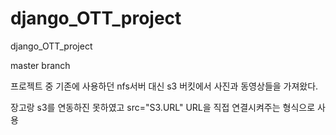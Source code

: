 # django_OTT_project
django_OTT_project

master branch

프로젝트 중 기존에 사용하던 nfs서버 대신 s3 버킷에서 사진과 동영상들을 가져왔다.

장고랑 s3를 연동하진 못하였고 src="S3.URL" URL을 직접 연결시켜주는 형식으로 사용
